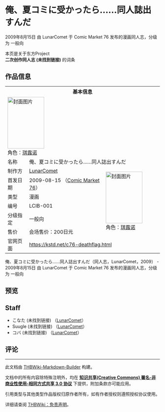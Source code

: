 # 俺、夏コミに受かったら……同人誌出すんだ

<!-- source html: G:\repos\THBWiki-Markdown-Builder\THBWikiMarkdown\Temp\main\6\63\ns0%3A%E4%BF%BA%E3%80%81%E5%A4%8F%E3%82%B3%E3%83%9F%E3%81%AB%E5%8F%97%E3%81%8B%E3%81%A3%E3%81%9F%E3%82%89%E2%80%A6%E2%80%A6%E5%90%8C%E4%BA%BA%E8%AA%8C%E5%87%BA%E3%81%99%E3%82%93%E3%81%A0.html -->

2009年8月15日 由 LunarComet 于 Comic Market 76 发布的漫画同人志，分级为 一般向

本页是关于东方Project  
 **二次创作同人志 (未找到链接)** 的词条

## 作品信息

<table><tbody><tr><th colspan="3">基本信息</th></tr><tr><td class="cover-artwork-mobile" colspan="2"><a href="./文件-俺、夏コミに受かったら……同人誌出すんだ封面.jpg.md" class="image" title="封面图片"><img alt="封面图片" src="https://upload.thwiki.cc/thumb/f/f1/%E4%BF%BA%E3%80%81%E5%A4%8F%E3%82%B3%E3%83%9F%E3%81%AB%E5%8F%97%E3%81%8B%E3%81%A3%E3%81%9F%E3%82%89%E2%80%A6%E2%80%A6%E5%90%8C%E4%BA%BA%E8%AA%8C%E5%87%BA%E3%81%99%E3%82%93%E3%81%A0%E5%B0%81%E9%9D%A2.jpg/119px-%E4%BF%BA%E3%80%81%E5%A4%8F%E3%82%B3%E3%83%9F%E3%81%AB%E5%8F%97%E3%81%8B%E3%81%A3%E3%81%9F%E3%82%89%E2%80%A6%E2%80%A6%E5%90%8C%E4%BA%BA%E8%AA%8C%E5%87%BA%E3%81%99%E3%82%93%E3%81%A0%E5%B0%81%E9%9D%A2.jpg" decoding="async" loading="lazy" width="119" height="168" srcset="https://upload.thwiki.cc/thumb/f/f1/%E4%BF%BA%E3%80%81%E5%A4%8F%E3%82%B3%E3%83%9F%E3%81%AB%E5%8F%97%E3%81%8B%E3%81%A3%E3%81%9F%E3%82%89%E2%80%A6%E2%80%A6%E5%90%8C%E4%BA%BA%E8%AA%8C%E5%87%BA%E3%81%99%E3%82%93%E3%81%A0%E5%B0%81%E9%9D%A2.jpg/178px-%E4%BF%BA%E3%80%81%E5%A4%8F%E3%82%B3%E3%83%9F%E3%81%AB%E5%8F%97%E3%81%8B%E3%81%A3%E3%81%9F%E3%82%89%E2%80%A6%E2%80%A6%E5%90%8C%E4%BA%BA%E8%AA%8C%E5%87%BA%E3%81%99%E3%82%93%E3%81%A0%E5%B0%81%E9%9D%A2.jpg 1.5x, https://upload.thwiki.cc/thumb/f/f1/%E4%BF%BA%E3%80%81%E5%A4%8F%E3%82%B3%E3%83%9F%E3%81%AB%E5%8F%97%E3%81%8B%E3%81%A3%E3%81%9F%E3%82%89%E2%80%A6%E2%80%A6%E5%90%8C%E4%BA%BA%E8%AA%8C%E5%87%BA%E3%81%99%E3%82%93%E3%81%A0%E5%B0%81%E9%9D%A2.jpg/238px-%E4%BF%BA%E3%80%81%E5%A4%8F%E3%82%B3%E3%83%9F%E3%81%AB%E5%8F%97%E3%81%8B%E3%81%A3%E3%81%9F%E3%82%89%E2%80%A6%E2%80%A6%E5%90%8C%E4%BA%BA%E8%AA%8C%E5%87%BA%E3%81%99%E3%82%93%E3%81%A0%E5%B0%81%E9%9D%A2.jpg 2x" data-file-width="241" data-file-height="340"></a><div class="cover-char">角色：<a href="./琪露诺.md" title="琪露诺">琪露诺</a></div></td>
</tr><tr><td class="label">名称</td><td colspan="2"> 俺、夏コミに受かったら……同人誌出すんだ </td></tr><tr><td class="label">制作方</td><td><a href="./LunarComet.md" title="LunarComet">LunarComet</a></td><td class="cover-artwork" rowspan="6" style="min-width:168px;"><a href="./文件-俺、夏コミに受かったら……同人誌出すんだ封面.jpg.md" class="image" title="封面图片"><img alt="封面图片" src="https://upload.thwiki.cc/thumb/f/f1/%E4%BF%BA%E3%80%81%E5%A4%8F%E3%82%B3%E3%83%9F%E3%81%AB%E5%8F%97%E3%81%8B%E3%81%A3%E3%81%9F%E3%82%89%E2%80%A6%E2%80%A6%E5%90%8C%E4%BA%BA%E8%AA%8C%E5%87%BA%E3%81%99%E3%82%93%E3%81%A0%E5%B0%81%E9%9D%A2.jpg/119px-%E4%BF%BA%E3%80%81%E5%A4%8F%E3%82%B3%E3%83%9F%E3%81%AB%E5%8F%97%E3%81%8B%E3%81%A3%E3%81%9F%E3%82%89%E2%80%A6%E2%80%A6%E5%90%8C%E4%BA%BA%E8%AA%8C%E5%87%BA%E3%81%99%E3%82%93%E3%81%A0%E5%B0%81%E9%9D%A2.jpg" decoding="async" loading="lazy" width="119" height="168" srcset="https://upload.thwiki.cc/thumb/f/f1/%E4%BF%BA%E3%80%81%E5%A4%8F%E3%82%B3%E3%83%9F%E3%81%AB%E5%8F%97%E3%81%8B%E3%81%A3%E3%81%9F%E3%82%89%E2%80%A6%E2%80%A6%E5%90%8C%E4%BA%BA%E8%AA%8C%E5%87%BA%E3%81%99%E3%82%93%E3%81%A0%E5%B0%81%E9%9D%A2.jpg/178px-%E4%BF%BA%E3%80%81%E5%A4%8F%E3%82%B3%E3%83%9F%E3%81%AB%E5%8F%97%E3%81%8B%E3%81%A3%E3%81%9F%E3%82%89%E2%80%A6%E2%80%A6%E5%90%8C%E4%BA%BA%E8%AA%8C%E5%87%BA%E3%81%99%E3%82%93%E3%81%A0%E5%B0%81%E9%9D%A2.jpg 1.5x, https://upload.thwiki.cc/thumb/f/f1/%E4%BF%BA%E3%80%81%E5%A4%8F%E3%82%B3%E3%83%9F%E3%81%AB%E5%8F%97%E3%81%8B%E3%81%A3%E3%81%9F%E3%82%89%E2%80%A6%E2%80%A6%E5%90%8C%E4%BA%BA%E8%AA%8C%E5%87%BA%E3%81%99%E3%82%93%E3%81%A0%E5%B0%81%E9%9D%A2.jpg/238px-%E4%BF%BA%E3%80%81%E5%A4%8F%E3%82%B3%E3%83%9F%E3%81%AB%E5%8F%97%E3%81%8B%E3%81%A3%E3%81%9F%E3%82%89%E2%80%A6%E2%80%A6%E5%90%8C%E4%BA%BA%E8%AA%8C%E5%87%BA%E3%81%99%E3%82%93%E3%81%A0%E5%B0%81%E9%9D%A2.jpg 2x" data-file-width="241" data-file-height="340"></a><div class="cover-char">角色：<a href="./琪露诺.md" title="琪露诺">琪露诺</a></div></td>
</tr><tr><td class="label">首发日期</td><td>2009-08-15&#160;（<a href="/展会作品列表?e=Comic+Market%2376">Comic Market 76</a>）</td></tr><tr><td class="label">类型</td><td>漫画</td></tr><tr><td class="label">编号</td><td>LCIB-001</td></tr><tr><td class="label">分级指定</td><td>一般向</td></tr><tr><td class="label">售价</td><td>会场售价：200日元</td></tr>
<tr><td class="label">官网页面</td><td colspan="2"><a rel="nofollow" class="external free" href="https://kstd.net/c76-deathflag.html">https://kstd.net/c76-deathflag.html</a></td></tr></tbody></table>

俺、夏コミに受かったら……同人誌出すんだ（同人志，LunarComet，2009） - 2009年8月15日 由 LunarComet 于 Comic Market 76 发布的漫画同人志，分级为 一般向

## 预览

## Staff
- こなた (未找到链接) （[LunarComet](./LunarComet.md)）
- Suugle (未找到链接) （[LunarComet](./LunarComet.md)）
- コバ (未找到链接) （[LunarComet](./LunarComet.md)）


## 评论




---

此文档由 [THBWiki-Markdown-Builder](https://github.com/Delsin-Yu/THBWiki-Markdown-Builder) 构建。

文档中的所有内容除特殊注明外，均在 [**知识共享(Creative Commons) 署名-非商业性使用-相同方式共享 3.0 协议**](https://creativecommons.org/licenses/by-sa/3.0/deed.zh-hans) 下提供，附加条款亦可能应用。

引用类型与其他类型作品版权归原作者所有，如有作者授权则遵照授权协议使用。

详细请查阅 [THBWiki：免责声明](https://thbwiki.cc/THBWiki:%E5%85%8D%E8%B4%A3%E5%A3%B0%E6%98%8E)。

